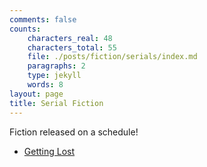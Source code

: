 ```yaml
---
comments: false
counts:
    characters_real: 48
    characters_total: 55
    file: ./posts/fiction/serials/index.md
    paragraphs: 2
    type: jekyll
    words: 8
layout: page
title: Serial Fiction
---
```


Fiction released on a schedule!

* [Getting Lost](getting-lost)
